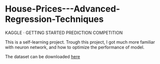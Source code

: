 # House-Prices---Advanced-Regression-Techniques
KAGGLE · GETTING STARTED PREDICTION COMPETITION 

This is a self-learning project. 
Trough this project, I got much more familiar with neuron network, and how to optimize the performance of model.

The dataset can be downloaded [here](<[http://example.com/](https://www.kaggle.com/competitions/house-prices-advanced-regression-techniques/)>) 


